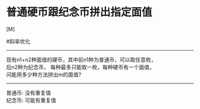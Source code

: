 # 普通硬币跟纪念币拼出指定面值

[M]

#斜率优化


---
现有n1+n2种面值的硬币，其中前n1种为普通币，可以取任意枚，  
后n2种为纪念币， 每种最多只能取一枚，每种硬币有一个面值，  
问能用多少种方法拼出m的面值?


---

普通币: 没有重复值   
纪念币: 可能有重复值

